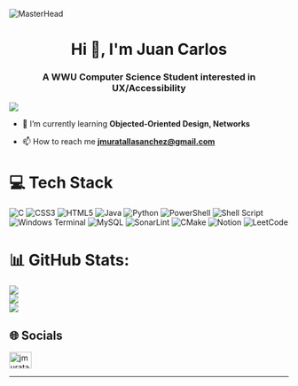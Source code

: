 ![MasterHead](https://user-images.githubusercontent.com/42115530/92640221-9728ca00-f2fa-11ea-8994-c72b26e937de.gif)
<h1 align="center">Hi 👋, I'm Juan Carlos</h1>
<h3 align="center">A WWU Computer Science Student interested in UX/Accessibility</h3>
<!-- Add gif or something later -->

[![](https://visitcount.itsvg.in/api?id=juanms23&icon=0&color=0)](https://visitcount.itsvg.in)

- 🌱 I’m currently learning **Objected-Oriented Design, Networks**

- 📫 How to reach me **jmuratallasanchez@gmail.com**


# 💻 Tech Stack
![C](https://img.shields.io/badge/c-%2300599C.svg?style=for-the-badge&logo=c&logoColor=white)
![CSS3](https://img.shields.io/badge/css3-%231572B6.svg?style=for-the-badge&logo=css3&logoColor=white)
![HTML5](https://img.shields.io/badge/html5-%23E34F26.svg?style=for-the-badge&logo=html5&logoColor=white)
![Java](https://img.shields.io/badge/java-%23ED8B00.svg?style=for-the-badge&logo=openjdk&logoColor=white)
![Python](https://img.shields.io/badge/python-3670A0?style=for-the-badge&logo=python&logoColor=ffdd54)
![PowerShell](https://img.shields.io/badge/PowerShell-%235391FE.svg?style=for-the-badge&logo=powershell&logoColor=white)
![Shell Script](https://img.shields.io/badge/shell_script-%23121011.svg?style=for-the-badge&logo=gnu-bash&logoColor=white)
![Windows Terminal](https://img.shields.io/badge/Windows%20Terminal-%234D4D4D.svg?style=for-the-badge&logo=windows-terminal&logoColor=white)
![MySQL](https://img.shields.io/badge/mysql-%2300000f.svg?style=for-the-badge&logo=mysql&logoColor=white)
![SonarLint](https://img.shields.io/badge/SonarLint-CB2029?style=for-the-badge&logo=SONARLINT&logoColor=white)
![CMake](https://img.shields.io/badge/CMake-%23008FBA.svg?style=for-the-badge&logo=cmake&logoColor=white)
![Notion](https://img.shields.io/badge/Notion-%23000000.svg?style=for-the-badge&logo=notion&logoColor=white)
![LeetCode](https://img.shields.io/badge/LeetCode-000000?style=for-the-badge&logo=LeetCode&logoColor=#d16c06)


# 📊 GitHub Stats:
![](https://github-readme-stats.vercel.app/api?username=juanms23&theme=dark&hide_border=false&include_all_commits=false&count_private=false)<br/>
![](https://github-readme-streak-stats.herokuapp.com/?user=juanms23&theme=dark&hide_border=false)<br/>
![](https://github-readme-stats.vercel.app/api/top-langs/?username=juanms23&theme=dark&hide_border=false&include_all_commits=false&count_private=false&layout=compact)


## 🌐 Socials
<p align="left">
<a href="https://linkedin.com/in/jmuratallasanchez" target="blank"><img align="center" src="https://raw.githubusercontent.com/rahuldkjain/github-profile-readme-generator/master/src/images/icons/Social/linked-in-alt.svg" alt="jmuratallasanchez" height="30" width="40" /></a>
</p>

---

<!-- Proudly created with GPRM ( https://gprm.itsvg.in ) -->
